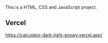 This is a HTML, CSS and JavaScript project.

## Vercel

https://calculator-dark-light-snowy.vercel.app/
